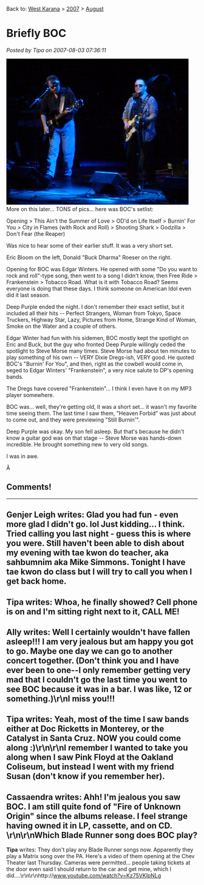 Back to: [West Karana](/posts/westkarana.md) > [2007](/posts/2007/westkarana.md) > [August](./westkarana.md)
# Briefly BOC

*Posted by Tipa on 2007-08-03 07:36:11*

![stp60681.JPG](../../../uploads/2007/08/stp60681.JPG)
More on this later... TONS of pics... here was BOC's setlist:

Opening > This Ain't the Summer of Love > OD'd on Life Itself > Burnin' For You > City in Flames (with Rock and Roll) > Shooting Shark > Godzilla > Don't Fear (the Reaper)

Was nice to hear some of their earlier stuff. It was a very short set.

Eric Bloom on the left, Donald "Buck Dharma" Roeser on the right.

Opening for BOC was Edgar Winters. He opened with some "Do you want to rock and roll"-type song, then went to a song I didn't know, then Free Ride > Frankenstein > Tobacco Road. What is it with Tobacco Road? Seems everyone is doing that these days. I think someone on American Idol even did it last season.

Deep Purple ended the night. I don't remember their exact setlist, but it included all their hits -- Perfect Strangers, Woman from Tokyo, Space Truckers, Highway Star, Lazy, Pictures from Home, Strange Kind of Woman, Smoke on the Water and a couple of others.

Edgar Winter had fun with his sidemen, BOC mostly kept the spotlight on Eric and Buck, but the guy who fronted Deep Purple willingly ceded the spotlight to Steve Morse many times. Steve Morse had about ten minutes to play something of his own -- VERY Dixie Dregs-ish, VERY good. He quoted BOC's "Burnin' For You", and then, right as the cowbell would come in, seged to Edgar Winters' "Frankenstein", a very nice salute to DP's opening bands.

The Dregs have covered "Frankenstein"... I think I even have it on my MP3 player somewhere.

BOC was... well, they're getting old, it was a short set... it wasn't my favorite time seeing them. The last time I saw them, "Heaven Forbid" was just about to come out, and they were previewing "Still Burnin'".

Deep Purple was okay. My son fell asleep. But that's because he didn't know a guitar god was on that stage -- Steve Morse was hands-down incredible. He brought something new to very old songs.

I was in awe.

Â 
## Comments!
---
**Genjer Leigh** writes: Glad you had fun - even more glad I didn't go. lol Just kidding... I think.  Tried calling you last night - guess this is where you were.  Still haven't been able to dish about my evening with tae kwon do teacher, aka sahbumnim aka Mike Simmons.  Tonight I have tae kwon do class but I will try to call you when I get back home.
---
**Tipa** writes: Whoa, he finally showed? Cell phone is on and I'm sitting right next to it, CALL ME!
---
**Ally** writes: Well I certainly wouldn't have fallen asleep!!!  I am very jealous but am happy you got to go.  Maybe one day we can go to another concert together.  (Don't think you and I have ever been to one--I only remember getting very mad that I couldn't go the last time you went to see BOC because it was in a bar.  I was like, 12 or something.)\r\nI miss you!!!
---
**Tipa** writes: Yeah, most of the time I saw bands either at Doc Ricketts in Monterey, or the Catalyst in Santa Cruz. NOW you could come along :)\r\n\r\nI remember I wanted to take you along when I saw Pink Floyd at the Oakland Coliseum, but instead I went with my friend Susan (don't know if you remember her).
---
**Cassaendra** writes: Ahh!  I'm jealous you saw BOC.  I am still quite fond of "Fire of Unknown Origin" since the albums release. I feel strange having owned it in LP, cassette, and on CD. \r\n\r\nWhich Blade Runner song does BOC play?
---
**Tipa** writes: They don't play any Blade Runner songs now. Apparently they play a Matrix song over the PA. Here's a video of them opening at the Chev Theater last Thursday. Cameras were permitted... people taking tickets at the door even said I should return to the car and get mine, which I did....\r\n\r\nhttp://www.youtube.com/watch?v=Kz75VKlpNLg
